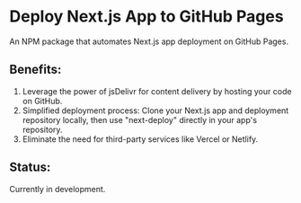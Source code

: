 # Deploy Next.js App to GitHub Pages

An NPM package that automates Next.js app deployment on GitHub Pages.

## Benefits:

1. Leverage the power of jsDelivr for content delivery by hosting your code on GitHub.
1. Simplified deployment process: Clone your Next.js app and deployment repository locally, then use "next-deploy" directly in your app's repository.
1. Eliminate the need for third-party services like Vercel or Netlify.

## Status:

Currently in development.
